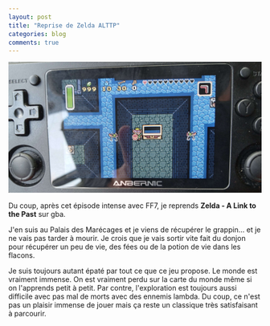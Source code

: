 ```yaml
---
layout: post
title: "Reprise de Zelda ALTTP"
categories: blog
comments: true
---
```


![Zelda](https://github.com/homeostasie/bouquins/raw/master/_pics/jv/zelda/zelda-alttp-1.jpg)

Du coup, après cet épisode intense avec FF7, je reprends **Zelda - A Link to the Past** sur gba. 

J'en suis au Palais des Marécages et je viens de récupérer le grappin... et je ne vais pas tarder à mourir. Je crois que je vais sortir vite fait du donjon pour récupérer un peu de vie, des fées ou de la potion de vie dans les flacons.  

Je suis toujours autant épaté par tout ce que ce jeu propose. Le monde est vraiment immense. On est vraiment perdu sur la carte du monde même si on l'apprends petit à petit. Par contre, l'exploration est toujours aussi difficile avec pas mal de morts avec des ennemis lambda. Du coup, ce n'est pas un plaisir immense de jouer mais ça reste un classique très satisfaisant à parcourir.